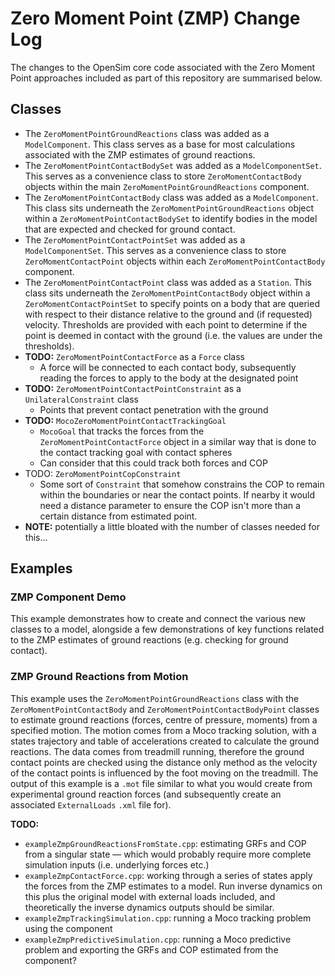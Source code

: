 Zero Moment Point (ZMP) Change Log
===============

The changes to the OpenSim core code associated with the Zero Moment Point approaches included as part of this repository are summarised below.

## Classes

- The `ZeroMomentPointGroundReactions` class was added as a `ModelComponent`. This class serves as a base for most calculations associated with the ZMP estimates of ground reactions.
- The `ZeroMomentPointContactBodySet` was added as a `ModelComponentSet`. This serves as a convenience class to store `ZeroMomentContactBody` objects within the main `ZeroMomentPointGroundReactions` component.
- The `ZeroMomentPointContactBody` class was added as a `ModelComponent`. This class sits underneath the `ZeroMomentPointGroundReactions` object within a `ZeroMomentPointContactBodySet` to identify bodies in the model that are expected and checked for ground contact.
- The `ZeroMomentPointContactPointSet` was added as a `ModelComponentSet`. This serves as a convenience class to store `ZeroMomentContactPoint` objects within each `ZeroMomentPointContactBody` component.
- The `ZeroMomentPointContactPoint` class was added as a `Station`. This class sits underneath the `ZeroMomentPointContactBody` object within a `ZeroMomentContactPointSet` to specify points on a body that are queried with respect to their distance relative to the ground and (if requested) velocity. Thresholds are provided with each point to determine if the point is deemed in contact with the ground (i.e. the values are under the thresholds). 
- **TODO:** `ZeroMomentPointContactForce` as a `Force` class
  - A force will be connected to each contact body, subsequently reading the forces to apply to the body at the designated point
- **TODO:** `ZeroMomentPointContactPointConstraint` as a `UnilateralConstraint` class
  - Points that prevent contact penetration with the ground
- **TODO:** `MocoZeroMomentPointContactTrackingGoal`
  - `MocoGoal` that tracks the forces from the `ZeroMomentPointContactForce` object in a similar way that is done to the contact tracking goal with contact spheres
  - Can consider that this could track both forces and COP
- TODO: `ZeroMomentPointCopConstraint`
  - Some sort of `Constraint` that somehow constrains the COP to remain within the boundaries or near the contact points. If nearby it would need a distance parameter to ensure the COP isn't more than a certain distance from estimated point. 
- **NOTE:** potentially a little bloated with the number of classes needed for this...



## Examples

### ZMP Component Demo

This example demonstrates how to create and connect the various new classes to a model, alongside a few demonstrations of key functions related to the ZMP estimates of ground reactions (e.g. checking for ground contact). 

### ZMP Ground Reactions from Motion

This example uses the `ZeroMomentPointGroundReactions` class with the `ZeroMomentPointContactBody` and `ZeroMomentPointContactBodyPoint` classes to estimate ground reactions (forces, centre of pressure, moments) from a specified motion. The motion comes from a Moco tracking solution, with a states trajectory and table of accelerations created to calculate the ground reactions. The data comes from treadmill running, therefore the ground contact points are checked using the distance only method as the velocity of the contact points is influenced by the foot moving on the treadmill. The output of this example is a `.mot` file similar to what you would create from experimental ground reaction forces (and subsequently create an associated `ExternalLoads` `.xml` file for).

**TODO:**

- `exampleZmpGroundReactionsFromState.cpp`: estimating GRFs and COP from a singular state — which would probably require more complete simulation inputs (i.e. underlying forces etc.)
- `exampleZmpContactForce.cpp`: working through a series of states apply the forces from the ZMP estimates to a model. Run inverse dynamics on this plus the original model with external loads included, and theoretically the inverse dynamics outputs should be similar.
- `exampleZmpTrackingSimulation.cpp`: running a Moco tracking problem using the component
- `exampleZmpPredictiveSimulation.cpp`: running a Moco predictive problem and exporting the GRFs and COP estimated from the component?

